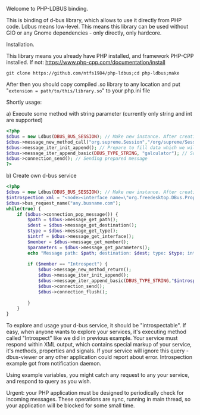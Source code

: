 Welcome to PHP-LDBUS binding.

This is binding of d-bus library, which allows to use it directly from PHP code. Ldbus means low-level. This means this library can be used without GIO or any Gnome dependencies - only directly, only hardcore.

Installation.

This library means you already have PHP installed, and framework PHP-CPP installed. If not: https://www.php-cpp.com/documentation/install
```
git clone https://github.com/ntfs1984/php-ldbus;cd php-ldbus;make
```
After then you should copy compiled .so library to any location and put "`extension = path/to/this/library.so`" to your php.ini file

Shortly usage:

a) Execute some method with string parameter (currently only string and int are supported)
```php
<?php
$dbus = new Ldbus(DBUS_BUS_SESSION); // Make new instance. After creating instance - you now connected to d-bus
$dbus->message_new_method_call("org.supreme.Session","/org/supreme/Session","org.supreme.Session","Execute"); // Prepare to call $bus, $object, $interface, $method
$dbus->message_iter_init_append(); // Prepare to fill data which we will send in method call
$dbus->message_iter_append_basic(DBUS_TYPE_STRING, "galculator"); // So, we will call method "Execute" with parameter "galculator"
$dbus->connection_send(); // Sending prepared message
?>
```

b) Create own d-bus service

```php
<?php
$dbus = new Ldbus(DBUS_BUS_SESSION); // Make new instance. After creating instance - you now connected to d-bus
$introspection_xml = "<node><interface name=\"org.freedesktop.DBus.Properties\"><method name=\"Get\"><arg type=\"s\" name=\"interface_name\" direction=\"in\"/><arg type=\"s\" name=\"property_name\" direction=\"in\"/><arg type=\"v\" name=\"value\" direction=\"out\"/></method><method name=\"GetAll\"><arg type=\"s\" name=\"interface_name\" direction=\"in\"/><arg type=\"a{sv}\" name=\"properties\" direction=\"out\"/></method><method name=\"Set\"><arg type=\"s\" name=\"interface_name\" direction=\"in\"/><arg type=\"s\" name=\"property_name\" direction=\"in\"/><arg type=\"v\" name=\"value\" direction=\"in\"/></method><signal name=\"PropertiesChanged\"><arg type=\"s\" name=\"interface_name\"/><arg type=\"a{sv}\" name=\"changed_properties\"/><arg type=\"as\" name=\"invalidated_properties\"/></signal></interface><interface name=\"org.freedesktop.DBus.Introspectable\"><method name=\"Introspect\"><arg type=\"s\" name=\"xml_data\" direction=\"out\"/></method></interface><interface name=\"org.freedesktop.DBus.Peer\"><method name=\"Ping\"/><method name=\"GetMachineId\"><arg type=\"s\" name=\"machine_uuid\" direction=\"out\"/></method></interface><interface name=\"org.xfce.Notifyd\"><method name=\"Quit\"/></interface><interface name=\"org.freedesktop.Notifications\"><method name=\"GetCapabilities\"><arg type=\"as\" name=\"capabilities\" direction=\"out\"/></method><method name=\"Notify\"><arg type=\"s\" name=\"app_name\" direction=\"in\"/><arg type=\"u\" name=\"replaces_id\" direction=\"in\"/><arg type=\"s\" name=\"app_icon\" direction=\"in\"/><arg type=\"s\" name=\"summary\" direction=\"in\"/><arg type=\"s\" name=\"body\" direction=\"in\"/><arg type=\"as\" name=\"actions\" direction=\"in\"/><arg type=\"a{sv}\" name=\"hints\" direction=\"in\"/><arg type=\"i\" name=\"expire_timeout\" direction=\"in\"/><arg type=\"u\" name=\"id\" direction=\"out\"/></method><method name=\"CloseNotification\"><arg type=\"u\" name=\"id\" direction=\"in\"/></method><method name=\"GetServerInformation\"><arg type=\"s\" name=\"name\" direction=\"out\"/><arg type=\"s\" name=\"vendor\" direction=\"out\"/><arg type=\"s\" name=\"version\" direction=\"out\"/><arg type=\"s\" name=\"spec_version\" direction=\"out\"/></method><signal name=\"NotificationClosed\"><arg type=\"u\" name=\"id\"/><arg type=\"u\" name=\"reason\"/></signal><signal name=\"ActionInvoked\"><arg type=\"u\" name=\"id\"/><arg type=\"s\" name=\"action_key\"/></signal></interface></node>";
$dbus->bus_request_name("any.busname.com");
while(true) {
	if ($dbus->connection_pop_message()) {
		$path = $dbus->message_get_path();
		$dest = $dbus->message_get_destination();
		$type = $dbus->message_get_type();
		$intrf = $dbus->message_get_interface();
		$member = $dbus->message_get_member();
		$parameters = $dbus->message_get_parameters();
		echo "Message path: $path; destination: $dest; type: $type; interface: $intrf; member: $member; parameters: ";print_r($parameters);echo "\n";
		
		if ($member == "Introspect") {
			$dbus->message_new_method_return();
			$dbus->message_iter_init_append();
			$dbus->message_iter_append_basic(DBUS_TYPE_STRING,"$introspection_xml");
			$dbus->connection_send();
			$dbus->connection_flush();
			
		}
	}
}
```
To explore and usage your d-bus service, it should be "introspectable". If easy, when anyone wants to explore your services, it's executing method called "Introspect" like we did in previous example.
Your service must respond within XML output, which contains special markup of your service, it's methods, properties and signals. If your service will ignore this query - dbus-viewer or any other application could report about error.
Introspection example got from notification daemon.

Using example variables, you might catch any request to any your service, and respond to query as you wish.

Urgent: your PHP application must be designed to periodically check for incoming messages. These operations are sync, running in main thread, so your application will be blocked for some small time.

